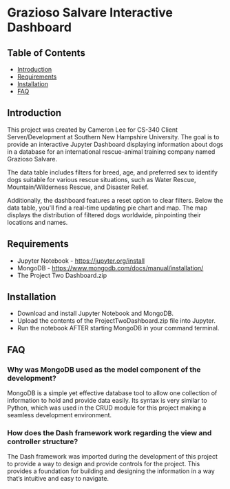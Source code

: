 <h1>Grazioso Salvare Interactive Dashboard</h1>


   ## Table of Contents
- [Introduction](#introduction)
- [Requirements](#requirements)
- [Installation](#installation)
- [FAQ](#faq)

## <a name="introduction"></a>Introduction

This project was created by Cameron Lee for CS-340 Client Server/Development at Southern New Hampshire University. The goal is to provide an interactive Jupyter Dashboard displaying information about dogs in a database for an international rescue-animal training company named Grazioso Salvare.

The data table includes filters for breed, age, and preferred sex to identify dogs suitable for various rescue situations, such as Water Rescue, Mountain/Wilderness Rescue, and Disaster Relief.

Additionally, the dashboard features a reset option to clear filters. Below the data table, you'll find a real-time updating pie chart and map. The map displays the distribution of filtered dogs worldwide, pinpointing their locations and names.

## <a name="requirements"></a>Requirements
- Jupyter Notebook - https://jupyter.org/install
- MongoDB - https://www.mongodb.com/docs/manual/installation/
- The Project Two Dashboard.zip

## <a name="installation"></a>Installation
- Download and install Jupyter Notebook and MongoDB.
- Upload the contents of the ProjectTwoDashboard.zip file into Jupyter.
- Run the notebook AFTER starting MongoDB in your command terminal.



## <a name="faq"></a>FAQ
### Why was MongoDB used as the model component of the development?

MongoDB is a simple yet effective database tool to allow one collection of information to hold and provide data easily. Its syntax is very similar to Python, which was used in the CRUD module for this project making a seamless development environment. 

### How does the Dash framework work regarding the view and controller structure?

The Dash framework was imported during the development of this project to provide a way to design and provide controls for the project. This provides a foundation for building and designing the information in a way that’s intuitive and easy to navigate. 
